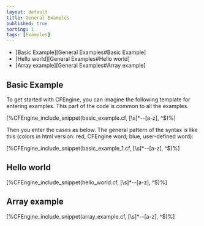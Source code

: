 ```yaml
---
layout: default
title: General Examples
published: true
sorting: 1
tags: [Examples]
---
```


* [Basic Example][General Examples#Basic Example]
* [Hello world][General Examples#Hello world]
* [Array example][General Examples#Array example]

## Basic Example ##

To get started with CFEngine, you can imagine the following template for entering examples. This part of the code is common to all the examples.


[%CFEngine_include_snippet(basic_example.cf, [\s]*--[a-z], ^$)%]

Then you enter the cases as below. The general pattern of the syntax is like this (colors in html version: red, CFEngine word; blue, user-defined word):


[%CFEngine_include_snippet(basic_example_1.cf, [\s]*--[a-z], ^$)%]

## Hello world


[%CFEngine_include_snippet(hello_world.cf, [\s]*--[a-z], ^$)%]

## Array example ##

[%CFEngine_include_snippet(array_example.cf, [\s]*--[a-z], ^$)%]
